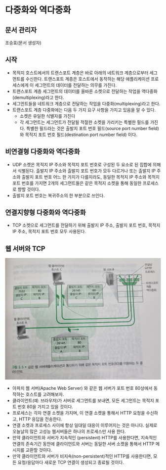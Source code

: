 # 다중화와 역다중화
## 문서 관리자
조승효(문서 생성자)
## 시작
   - 목적지 호스트에서의 트랜스포트 계층은 바로 아래의 네트워크 계층으로부터 세그먼트를 수신한다. 트랜스포트 계층은 호스트에서 동작하는 해당 애플리케이션 프로세스에게 이 세그먼트의 데이터를 전달하는 의무를 가진다.
   - 트랜스포트 계층 세그먼트의 데이터를 올바른 소켓으로 전달하는 작업을 역다중화(demultiplexing)라고 한다.
   - 세그먼트들을 네트워크 계층으로 전달하는 작업을 다중화(multiplexing)라고 한다.
   - 트랜스포트 계층 다중화에는 다음 두 가지 요구 사항을 가지고 있음을 알 수 있다.
      - 소켓은 유일한 식별자를 가진다
      - 각 세그먼트는 세그먼트가 전달될 적절한 소켓을 가리키는 특별한 필드를 가진다. 특별한 필드라는 것은 출발지 포트 번호 필드(source port number field)와 목적지 포트 번호 필드(destination port number field) 이다.
## 비연결형 다중화와 역다중화
   - UDP 소켓은 목적지 IP 주소와 목적지 포트 번호로 구성된 두 요소로 된 집합에 의해서 식별된다. 출발지 IP 주소와 출발지 포트 번호가 모두 다르거나 또는 출발지 IP 주소와 출발지 포트 번호 어느 한 가지가 다를지라도, 동일한 목적지 IP 주소와 목적지 포트 번호를 가지면 2개의 세그먼트들은 같은 목적지 소켓을 통해 동일한 프로세스로 향할 것이다.
   - 출발지 포트 번호는 복귀주소의 한 부분으로 쓰인다.
## 연결지향형 다중화와 역다중화
   - TCP 소켓으로 세그먼트를 전달하기 위해 출발지 IP 주소, 출발지 포트 번호, 목적지 IP 주소, 목적지 포트 번호 모두 사용된다.
## 웹 서버와 TCP
![](./img/그림3-5.PNG)
   - 아파치 웹 서버(Apache Web Server) 와 같은 웹 서버가 포트 번호 80상에서 동작하는 호스트를 고려해보자.
   - 클라이언트(예: 브라우저)가 서버로 세그먼트를 보내면, 모든 세그먼트는 목적지 포트 번호 80을 가지고 있을 것이다.
   - 프로세스는 각자 연결 소켓을 가지며, 이 연결 소켓을 통해서 HTTP 요청을 수신하고, HTTP 응답을 전송한다.
   - 연결 소켓과 프로세스 사이에 항상 일대일 대응이 이루어지는 것은 아니다. 실제로 오늘날의 많은 고성능 웹서버들은 하나의 프로세스만 사용 한다.
   - 만약 클라이언트와 서버가 지속적인 (persistent) HTTP를 사용한다면, 지속적인 연결의 존속기간 동안에 클라이언트와 서버는 동일한 서버 소켓을 통해서 HTTP 메시지를 교환할 것이다.
   - 만약 클라이언트와 서버가 비지속(non-persistent)적인 HTTP를 사용한다면, 모든 요청/응답마다 새로운 TCP 연결이 생성되고 종료될 것이다.